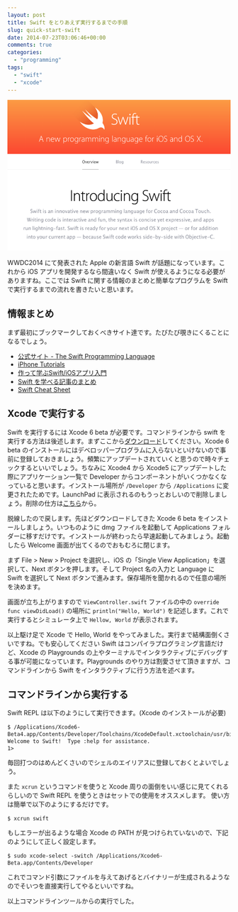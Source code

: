 ```yaml
---
layout: post
title: Swift をとりあえず実行するまでの手順
slug: quick-start-swift
date: 2014-07-23T03:06:46+00:00
comments: true
categories:
  - "programming"
tags:
  - "swift"
  - "xcode"
---
```


<img src="/images/2014/07/swift.png" class="image">

WWDC2014 にて発表された Apple の新言語 Swift が話題になっています。これから iOS アプリを開発するなら間違いなく Swift が使えるようになる必要がありますね。ここでは Swift に関する情報のまとめと簡単なプログラムを Swift で実行するまでの流れを書きたいと思います。

## 情報まとめ
まず最初にブックマークしておくべきサイト達です。たびたび覗きにくることになるでしょう。

- [公式サイト - The Swift Programming Language](https://developer.apple.com/library/prerelease/ios/documentation/Swift/Conceptual/Swift_Programming_Language/index.html)
- [iPhone Tutorials](http://www.raywenderlich.com/tutorials)
- [作って学ぶSwift/iOSアプリ入門](http://tech.camph.net/?p=363)
- [Swift を学べる記事のまとめ](http://dev.classmethod.jp/smartphone/iphone/learn-swift/)
- [Swift Cheat Sheet](http://kpbp.github.io/swiftcheatsheet/)

## Xcode で実行する
Swift を実行するには Xcode 6 beta が必要です。コマンドラインから swift を実行する方法は後述します。まずここから<a href="https://developer.apple.com/xcode/downloads/" title="Download Xcode" target="_blank">ダウンロード</a>してください。Xcode 6 beta のインストールにはデベロッパープログラムに入らないといけないので事前に登録しておきましょう。頻繁にアップデートされていくと思うので時々チェックするといいでしょう。ちなみに Xcode4 から Xcode5 にアップデートした際にアプリケーション一覧で Developer からコンポーネントがいくつかなくなっていると思います。インストール場所が `/Developer` から `/Applications` に変更されたためです。LaunchPad に表示されるのもうっとおしいので削除しましょう。削除の仕方は<a href="http://lv4.hateblo.jp/entry/2013/10/06/230858" target="_blank">こちら</a>から。

脱線したので戻します。先ほどダウンロードしてきた Xcode 6 beta をインストールしましょう。いつものように dmg ファイルを起動して Applications フォルダーに移すだけです。インストールが終わったら早速起動してみましょう。起動したら Welcome 画面が出てくるのでおもむろに閉じます。

まず File > New > Project を選択し、iOS の「Single View Application」を選択して、Next ボタンを押します。そして Project 名の入力と Language に Swift を選択して Next ボタンで進みます。保存場所を聞かれるので任意の場所を決めます。

画面が立ち上がりますので `ViewController.swift` ファイルの中の `override func viewDidLoad()` の場所に `println("Hello, World")` を記述します。これで実行するとシミュレータ上で `Hellow, World` が表示されます。

以上駆け足で Xcode で Hello, World をやってみました。実行まで結構面倒くさいですね。でも安心してください Swift はコンパイラプログラミング言語だけど、Xcode の Playgrounds の上やターミナルでインタラクティブにデバッグする事が可能になっています。Playgrounds のやり方は割愛させて頂きますが、コマンドラインから Swift をインタラクティブに行う方法を述べます。

## コマンドラインから実行する
Swift REPL は以下のようにして実行できます。(Xcode のインストールが必要)

    $ /Applications/Xcode6-Beta4.app/Contents/Developer/Toolchains/XcodeDefault.xctoolchain/usr/bin/swift
    Welcome to Swift!  Type :help for assistance.
    1>  

毎回打つのはめんどくさいのでシェルのエイリアスに登録しておくとよいでしょう。

また `xcrun` というコマンドを使うと Xcode 周りの面倒をいい感じに見てくれるらしいので Swift REPL を使うときはセットでの使用をオススメします。
使い方は簡単で以下のようにするだけです。

    $ xcrun swift

もしエラーが出るような場合 Xcode の PATH が見つけられていないので、下記のようにして正しく設定します。

    $ sudo xcode-select -switch /Applications/Xcode6-Beta.app/Contents/Developer

これでコマンド引数にファイルを与えてあげるとバイナリーが生成されるようなのでそいつを直接実行してやるといいですね。

以上コマンドラインツールからの実行でした。
